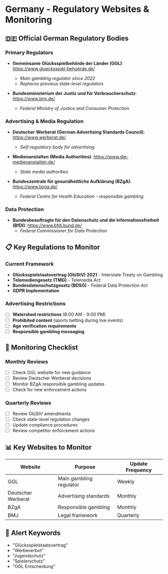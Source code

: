 # Germany - Regulatory Websites & Monitoring

## 🇩🇪 **Official German Regulatory Bodies**

### Primary Regulators
- **Gemeinsame Glücksspielbehörde der Länder (GGL)**: https://www.gluecksspiel-behoerde.de/
  - *Main gambling regulator since 2022*
  - *Replaces previous state-level regulators*

- **Bundesministerium der Justiz und für Verbraucherschutz**: https://www.bmj.de/
  - *Federal Ministry of Justice and Consumer Protection*

### Advertising & Media Regulation
- **Deutscher Werberat (German Advertising Standards Council)**: https://www.werberat.de/
  - *Self-regulatory body for advertising*

- **Medienanstalten (Media Authorities)**: https://www.die-medienanstalten.de/
  - *State media authorities*

- **Bundeszentrale für gesundheitliche Aufklärung (BZgA)**: https://www.bzga.de/
  - *Federal Centre for Health Education - responsible gambling*

### Data Protection
- **Bundesbeauftragte für den Datenschutz und die Informationsfreiheit (BfDI)**: https://www.bfdi.bund.de/
  - *Federal Commissioner for Data Protection*

## 📋 **Key Regulations to Monitor**

### Current Framework
- **Glücksspielstaatsvertrag (GlüStV) 2021** - Interstate Treaty on Gambling
- **Telemediengesetz (TMG)** - Telemedia Act
- **Bundesdatenschutzgesetz (BDSG)** - Federal Data Protection Act
- **GDPR Implementation**

### Advertising Restrictions
- [ ] **Watershed restrictions** (6:00 AM - 9:00 PM)
- [ ] **Prohibited content** (sports betting during live events)
- [ ] **Age verification requirements**
- [ ] **Responsible gambling messaging**

## 🔄 **Monitoring Checklist**

### Monthly Reviews
- [ ] Check GGL website for new guidance
- [ ] Review Deutscher Werberat decisions
- [ ] Monitor BZgA responsible gambling updates
- [ ] Check for new enforcement actions

### Quarterly Reviews
- [ ] Review GlüStV amendments
- [ ] Check state-level regulation changes
- [ ] Update compliance procedures
- [ ] Review competitor enforcement actions

## 📊 **Key Websites to Monitor**

| Website | Purpose | Update Frequency |
|---------|---------|------------------|
| GGL | Main gambling regulator | Weekly |
| Deutscher Werberat | Advertising standards | Monthly |
| BZgA | Responsible gambling | Monthly |
| BMJ | Legal framework | Quarterly |

## 🚨 **Alert Keywords**
- "Glücksspielstaatsvertrag"
- "Werbeverbot"
- "Jugendschutz"
- "Spielerschutz"
- "GGL Entscheidung"

